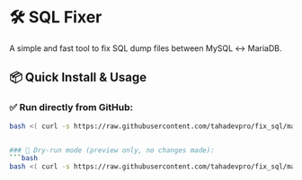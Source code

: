 # 🛠️ SQL Fixer

A simple and fast tool to fix SQL dump files between MySQL ↔ MariaDB.

## 📦 Quick Install & Usage

### ✅ Run directly from GitHub:

```bash
bash <( curl -s https://raw.githubusercontent.com/tahadevpro/fix_sql/main/fix_sql.sh ) path/to/dump.sql


### 🧪 Dry-run mode (preview only, no changes made):
```bash
bash <( curl -s https://raw.githubusercontent.com/tahadevpro/fix_sql/main/fix_sql.sh ) path/to/dump.sql --dry-run

